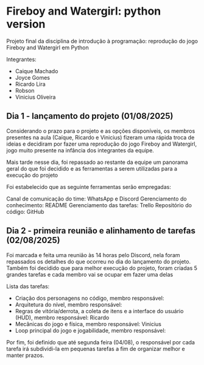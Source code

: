 # Fireboy and Watergirl: python version

Projeto final da disciplina de introdução à programação: reprodução do jogo Fireboy and Watergirl em Python

Integrantes:
- Caique Machado <cmso>
- Joyce Gomes <jogg>
- Ricardo Lira <rcl4>
- Robson <rlcj>
- Vinicius Oliveira <vlfo>

## Dia 1 - lançamento do projeto (01/08/2025)

Considerando o prazo para o projeto e as opções disponíveis, os membros presentes na aula (Caíque, Ricardo e Vinicius) fizeram uma rápida troca de ideias e decidiram por fazer uma reprodução do jogo Fireboy and Watergirl, jogo muito presente na infância dos integrantes da equipe.

Mais tarde nesse dia, foi repassado ao restante da equipe um panorama geral do que foi decidido e as ferramentas a serem utilizadas para a execução do projeto

Foi estabelecido que as seguinte ferramentas serão empregadas:

Canal de comunicação do time: WhatsApp e Discord
Gerenciamento do conhecimento: README
Gerenciamento das tarefas: Trello
Repositório do código: GitHub

## Dia 2 - primeira reunião e alinhamento de tarefas (02/08/2025)

Foi marcada e feita uma reunião às 14 horas pelo Discord, nela foram repassados os detalhes do que ocorreu no dia do lançamento do projeto. Também foi decidido que para melhor execução do projeto, foram criadas 5 grandes tarefas e cada membro vai se ocupar em fazer uma delas

Lista das tarefas:
- Criação dos personagens no código, membro responsável: 
- Arquitetura do nível, membro responsável:
- Regras de vitória/derrota, a coleta de itens e a interface do usuário (HUD), membro responsável: Ricardo
- Mecânicas do jogo e física, membro responsável: Vinicius
- Loop principal do jogo e jogabilidade, membro responsável:

Por fim, foi definido que até segunda feira (04/08), o responsável por cada tarefa irá subdividi-la em pequenas tarefas a fim de organizar melhor e manter prazos. 
